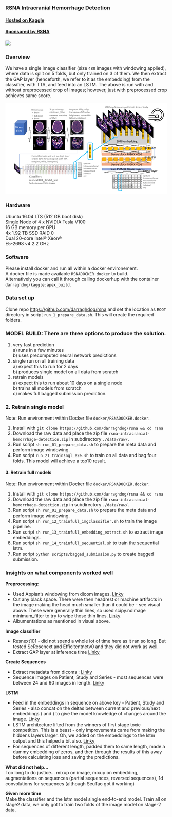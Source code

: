 ### RSNA Intracranial Hemorrhage Detection
  
#### [Hosted on Kaggle](https://www.kaggle.com/c/rsna-intracranial-hemorrhage-detection/overview)  
#### [Sponsored by RSNA](https://www.rsna.org/)   
   
![](https://media.giphy.com/media/WR38jS4CtKttHd7oTU/giphy.gif) 

### Overview    
 
We have a single image classifier (size `480` images with windowing applied), where data is split on 5 folds, but only trained on 3 of them. We then extract the GAP layer (henceforth, we refer to it as the embedding) from the classifier, with TTA, and feed into an LSTM. The above is run with and without preprocessed crop of images; however, just with preprocessed crop achieves same score.

![Alt text](documentation/rsna_nobrainer.png?raw=true "Title")

### Hardware  
    
Ubuntu 16.04 LTS (512 GB boot disk)  
Single Node of 4 x NVIDIA Tesla V100  
16 GB memory per GPU  
4x 1.92 TB SSD RAID 0  
Dual 20-core Intel® Xeon®  
E5-2698 v4 2.2 GHz  

### Software   
Please install docker and run all within a docker environement.   
A docker file is made available `RSNADOCKER.docker` to build.   
Alternatively you can call it through calling dockerhup with the container `darraghdog/kaggle:apex_build`.

### Data set up  
Clone repo https://github.com/darraghdog/rsna and set the location as `ROOT` directory in script `run_1_prepare_data.sh`. This will create the required folders.   

### MODEL BUILD: There are three options to produce the solution.  
1) very fast prediction   
    a) runs in a few minutes    
    b) uses precomputed neural network predictions   
2) single run on all training data  
    a) expect this to run for 2 days    
    b) produces single model on all data from scratch       
3) retrain models   
    a) expect this to run about 10 days on a single node   
    b) trains all models from scratch   
    c) makes full bagged submission prediction.
   
### 2. Retrain single model

Note: Run environment within Docker file `docker/RSNADOCKER.docker`.

1.  Install with `git clone https://github.com/darraghdog/rsna && cd rsna`
2.  Download the raw data and place the zip file `rsna-intracranial-hemorrhage-detection.zip` in subdirectory `./data/raw/`.
3.  Run script `sh run_01_prepare_data.sh` to prepare the meta data and perform image windowing.
4.  Run script `run_21_trainsngl_e2e.sh` to train on all data and bag four folds. This model will achieve a top10 result. 

#### 3. Retrain full models

Note: Run environment within Docker file `docker/RSNADOCKER.docker`.
  
1.  Install with `git clone https://github.com/darraghdog/rsna && cd rsna`
2.  Download the raw data and place the zip file `rsna-intracranial-hemorrhage-detection.zip` in subdirectory `./data/raw/`.
3.  Run script `sh run_01_prepare_data.sh` to prepare the meta data and perform image windowing.
4.  Run script `sh run_12_trainfull_imgclassifier.sh` to train the image pipeline.
5.  Run script `sh run_13_trainfull_embedding_extract.sh` to extract image embeddings.
6.  Run script `sh run_14_trainfull_sequential.sh` to train the sequential lstm.
7.  Run script `python scripts/bagged_submission.py` to create bagged submission.

### Insights on what components worked well   

**Preprocessing:**
- Used Appian’s windowing from dicom images. [Linky](https://github.com/darraghdog/rsna/blob/master/eda/window_v1_test.py#L66)
- Cut any black space. There were then headrest or machine artifacts in the image making the head much smaller than it could be - see visual above. These were generally thin lines, so used scipy.ndimage minimum_filter to try to wipe those thin lines. [Linky](https://github.com/darraghdog/rsna/blob/a97018a7b7ec920425189c7e37c1128dd9cb0158/scripts/resnext101v12/trainorig.py#L159)
- Albumentations as mentioned in visual above. 

**Image classifier**
- Resnext101 - did not spend a whole lot of time here as it ran so long. But tested SeResenext and Efficitentnetv0 and they did not work as well. 
- Extract GAP layer at inference time  [Linky](https://github.com/darraghdog/rsna/blob/a97018a7b7ec920425189c7e37c1128dd9cb0158/scripts/resnext101v12/trainorig.py#L387) 

**Create Sequences**
- Extract metadata from dicoms :  [Linky](https://github.com/darraghdog/rsna/blob/master/eda/meta_eda_v1.py) 
- Sequence images on Patient, Study and Series - most sequences were between 24 and 60 images in length.  [Linky](https://github.com/darraghdog/rsna/blob/a97018a7b7ec920425189c7e37c1128dd9cb0158/scripts/resnext101v12/trainlstmdeltasum.py#L200) 

**LSTM**
- Feed in the embeddings in sequence on above key - Patient, Study and Series - also concat on the deltas between current and previous/next embeddings (<current-previous embedding> and <current-next embedding>) to give the model knowledge of changes around the image.  [Linky](https://github.com/darraghdog/rsna/blob/a97018a7b7ec920425189c7e37c1128dd9cb0158/scripts/resnext101v12/trainlstmdeltasum.py#L133) 
- LSTM architecture lifted from the winners of first stage toxic competition. This is a beast - only improvements came from making the hiddens layers larger. Oh, we added on the embeddings to the lstm output and this helped a bit also.  [Linky](https://github.com/darraghdog/rsna/blob/a97018a7b7ec920425189c7e37c1128dd9cb0158/scripts/resnext101v12/trainlstmdeltasum.py#L352) 
- For sequences of different length, padded them to same length, made a dummy embedding of zeros, and then through the results of this away before calculating loss and saving the predictions.  

**What did not help...**  
Too long to do justice... mixup on image, mixup on embedding, augmentations on sequences (partial sequences, reversed sequences), 1d convolutions for sequences (although SeuTao got it working)

**Given more time**  
Make the classifier and the lstm model single end-to-end model. 
Train all on stage2 data, we only got to train two folds of the image model on stage-2 data.
   
